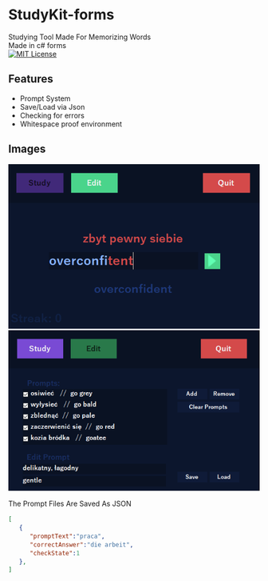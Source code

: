 # StudyKit-forms
Studying Tool Made For Memorizing Words
<br>
Made in c# forms
<br>
[![MIT License](https://img.shields.io/badge/License-MIT-purple.svg)](https://choosealicense.com/licenses/mit/)

## Features
* Prompt System
* Save/Load via Json
* Checking for errors
* Whitespace proof environment

## Images
<img src="Images/Study.png">
<img src="Images/Edit.png">

The Prompt Files Are Saved As JSON
```json
[
   {
      "promptText":"praca",
      "correctAnswer":"die arbeit",
      "checkState":1
   },
]
```
